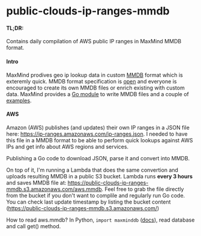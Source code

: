 # public-clouds-ip-ranges-mmdb
#### TL;DR:

Contains daily compilation of AWS public IP ranges in MaxMind MMDB format.

#### Intro

MaxMind prodives geo ip lookup data in custom [MMDB](https://support.maxmind.com/hc/en-us/articles/4408216157723-Database-Formats) format which is exteremly quick. MMDB format specification is [open](https://maxmind.github.io/MaxMind-DB/) and everyone is encouraged to create its own MMDB files or enrich existing with custom data. MaxMind provides a [Go module](https://pkg.go.dev/github.com/maxmind/mmdbwriter) to write MMDB files and a couple of [examples](https://github.com/maxmind/mmdb-from-go-blogpost).

#### AWS

Amazon (AWS) publishes (and updates) their own IP ranges in a JSON file here: https://ip-ranges.amazonaws.com/ip-ranges.json. 
I needed to have this file in a MMDB format to be able to perform quick lookups against AWS IPs and get info about AWS regions and services.

Publishing a Go code to download JSON, parse it and convert into MMDB.

On top of it, I'm running a Lambda that does the same convertion and uploads resulting MMDB in a public S3 bucket. Lambda runs **every 3 hours** and saves MMDB file at: https://public-clouds-ip-ranges-mmdb.s3.amazonaws.com/aws.mmdb. Feel free to grab the file directly from the bucket if you don't want to complile and regularly run Go code. You can check last update timestamp by listing the bucket content (https://public-clouds-ip-ranges-mmdb.s3.amazonaws.com/)

How to read aws.mmdb? In Python, `import maxminddb` ([docs](https://maxminddb.readthedocs.io/en/latest/)), read database and call get() method.
